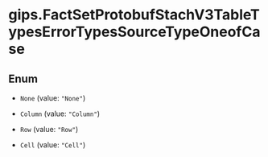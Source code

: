# gips.FactSetProtobufStachV3TableTypesErrorTypesSourceTypeOneofCase

## Enum


* `None` (value: `"None"`)

* `Column` (value: `"Column"`)

* `Row` (value: `"Row"`)

* `Cell` (value: `"Cell"`)


